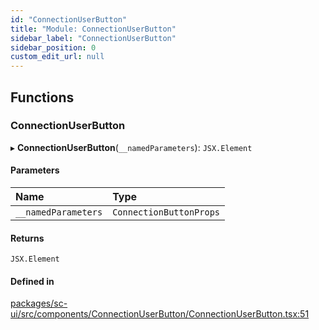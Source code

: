 ```yaml
---
id: "ConnectionUserButton"
title: "Module: ConnectionUserButton"
sidebar_label: "ConnectionUserButton"
sidebar_position: 0
custom_edit_url: null
---
```


## Functions

### ConnectionUserButton

▸ **ConnectionUserButton**(`__namedParameters`): `JSX.Element`

#### Parameters

| Name | Type |
| :------ | :------ |
| `__namedParameters` | `ConnectionButtonProps` |

#### Returns

`JSX.Element`

#### Defined in

[packages/sc-ui/src/components/ConnectionUserButton/ConnectionUserButton.tsx:51](https://github.com/selfcommunity/community-ui/blob/67100aa/packages/sc-ui/src/components/ConnectionUserButton/ConnectionUserButton.tsx#L51)
